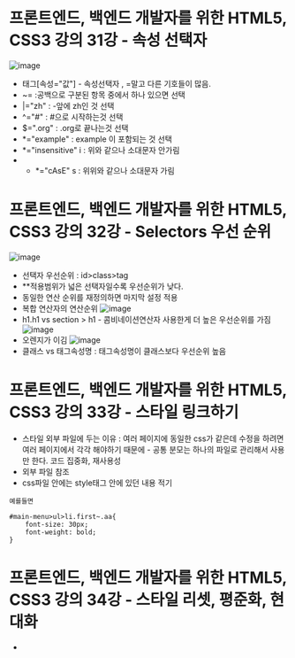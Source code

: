 # 프론트엔드, 백엔드 개발자를 위한 HTML5, CSS3 강의 31강 - 속성 선택자
![image](https://user-images.githubusercontent.com/40667871/236222135-1802e944-d208-4016-98e5-9af1ac57d70b.png)
* 태그[속성="값"]  - 속성선택자    , =말고 다른 기호들이 많음.
* ~=  :공백으로 구분된 항목 중에서 하나 있으면 선택
* |="zh" :  -앞에 zh인 것 선택
* ^="#"  :  #으로 시작하는것 선택
* $=".org"  : .org로 끝나는것 선택
* \*="example" : example 이 포함되는 것 선택
* \*="insensitive" i : 위와 같으나  소대문자 안가림
* * \*="cAsE" s : 위위와 같으나 소대문자 가림

# 프론트엔드, 백엔드 개발자를 위한 HTML5, CSS3 강의 32강 - Selectors 우선 순위
![image](https://user-images.githubusercontent.com/40667871/236234887-998602ff-1988-4a05-b135-7b105729d588.png)
* 선택자 우선순위 : id>class>tag
* **적용범위가 넓은 선택자일수록 우선순위가 낮다.
* 동일한 연산 순위를 재정의하면 마지막 설정 적용
* 복합 연산자의 연산순위
![image](https://user-images.githubusercontent.com/40667871/236235939-becf750f-6ae7-4ab8-ba75-9046c44a6703.png)
* h1.h1 vs section > h1 - 콤비네이션연산자 사용한게 더 높은 우선순위를 가짐
![image](https://user-images.githubusercontent.com/40667871/236236725-f0e81dab-a2c9-4faf-9a5d-fdd2a3a1e397.png)
* 오렌지가 이김
![image](https://user-images.githubusercontent.com/40667871/236236811-137eee4b-fa13-4150-bff4-937bd51a5247.png)
* 클래스 vs 태그속성명 : 태그속성명이 클래스보다 우선순위 높음

# 프론트엔드, 백엔드 개발자를 위한 HTML5, CSS3 강의 33강 - 스타일 링크하기
* 스타일 외부 파일에 두는 이유 : 여러 페이지에 동일한 css가 같은데 수정을 하려면 여러 페이지에서 각각 해야하기 때문에  - 공통 분모는 하나의 파일로 관리해서 사용만 한다. 코드 집중화, 재사용성
* 외부 파일 참조 <link rel="stylesheet" href="../css/style.css" type="text/css">
* css파일 안에는 style태그 안에 있던 내용 적기
```
예를들면

#main-menu>ul>li.first~.aa{
    font-size: 30px;
    font-weight: bold;
}
```

# 프론트엔드, 백엔드 개발자를 위한 HTML5, CSS3 강의 34강 - 스타일 리셋, 평준화, 현대화
* 
